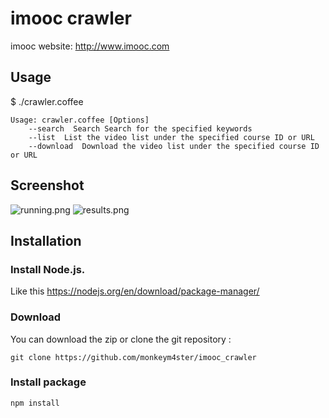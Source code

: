# imooc crawler
imooc website: http://www.imooc.com

## Usage
$ ./crawler.coffee

    Usage: crawler.coffee [Options]
        --search  Search Search for the specified keywords
        --list  List the video list under the specified course ID or URL
        --download  Download the video list under the specified course ID or URL

## Screenshot
![running.png](https://github.com/monkeym4ster/imooc_crawler/raw/master/screenshot/running.png)
![results.png](https://github.com/monkeym4ster/imooc_crawler/raw/master/screenshot/results.png)

## Installation

### Install Node.js.
Like this https://nodejs.org/en/download/package-manager/

### Download
You can download the zip or clone the git repository :

	git clone https://github.com/monkeym4ster/imooc_crawler

### Install package
	npm install


